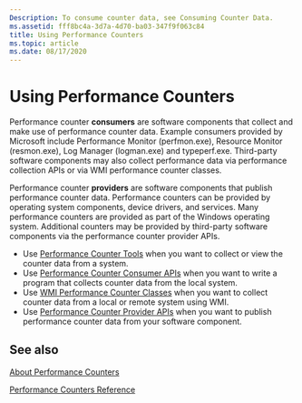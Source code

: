 ```yaml
---
Description: To consume counter data, see Consuming Counter Data.
ms.assetid: fff8bc4a-3d7a-4d70-ba03-347f9f063c84
title: Using Performance Counters
ms.topic: article
ms.date: 08/17/2020
---
```


# Using Performance Counters

Performance counter **consumers** are software components that collect and make use of performance counter data. Example consumers provided by Microsoft include Performance Monitor (perfmon.exe), Resource Monitor (resmon.exe), Log Manager (logman.exe) and typeperf.exe. Third-party software components may also collect performance data via performance collection APIs or via WMI performance counter classes.

Performance counter **providers** are software components that publish performance counter data. Performance counters can be provided by operating system components, device drivers, and services. Many performance counters are provided as part of the Windows operating system. Additional counters may be provided by third-party software components via the performance counter provider APIs.

- Use [Performance Counter Tools](performance-counters-tools.md) when you want to collect or view the counter data from a system.
- Use [Performance Counter Consumer APIs](consuming-counter-data.md) when you want to write a program that collects counter data from the local system.
- Use [WMI Performance Counter Classes](/windows/desktop/WmiSdk/monitoring-performance-data) when you want to collect counter data from a local or remote system using WMI.
- Use [Performance Counter Provider APIs](providing-counter-data.md) when you want to publish performance counter data from your software component.

## See also

[About Performance Counters](about-performance-counters.md)

[Performance Counters Reference](performance-counters-reference.md)
